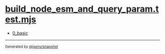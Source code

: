 # [build_node_esm_and_query_param.test.mjs](../build_node_esm_and_query_param.test.mjs)



- [0_basic](0_basic/0_basic.md)

---

<sub>
  Generated by <a href="https://github.com/jsenv/core/tree/main/packages/independent/snapshot">@jsenv/snapshot</a>
</sub>